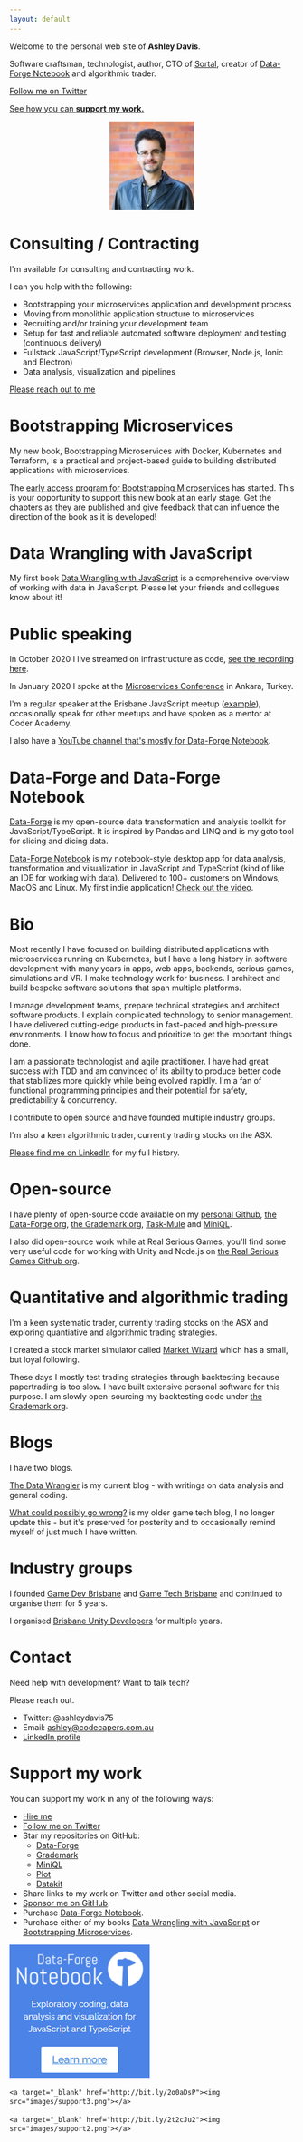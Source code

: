 ```yaml
---
layout: default
---
```


Welcome to the personal web site of **Ashley Davis**. 

Software craftsman, technologist, author, CTO of [Sortal](https://www.sortal.io), creator of [Data-Forge Notebook](https://github.com/data-forge-notebook/datakit) and algorithmic trader.

[Follow me on Twitter](https://twitter.com/ashleydavis75)

<a href="#support-my-work">See how you can **support my work.**</a>

<p align="center">
  <img src="assets/images/profile.jpg" />
</p>

# Consulting / Contracting

I'm available for consulting and contracting work.

I can you help with the following:

- Bootstrapping your microservices application and development process
- Moving from monolithic application structure to microservices
- Recruiting and/or training your development team
- Setup for fast and reliable automated software deployment and testing (continuous delivery)
- Fullstack JavaScript/TypeScript development (Browser, Node.js, Ionic and Electron)
- Data analysis, visualization and pipelines

<a href="#contact">Please reach out to me</a>

# Bootstrapping Microservices

My new book, Bootstrapping Microservices with Docker, Kubernetes and Terraform, is a practical and project-based guide to building distributed applications with microservices.

The <a href="http://bit.ly/2o0aDsP" target="_blank">early access program for Bootstrapping Microservices</a> has started. This is your opportunity to support this new book at an early stage. Get the chapters as they are published and give feedback that can influence the direction of the book as it is developed!


# Data Wrangling with JavaScript

My first book [Data Wrangling with JavaScript](http://bit.ly/2t2cJu2) is a comprehensive overview of working with data in JavaScript. Please let your friends and collegues know about it!

# Public speaking

In October 2020 I live streamed on infrastructure as code, [see the recording here](https://youtu.be/kzK23GTLk4k).

In January 2020 I spoke at the [Microservices Conference](https://www.youtube.com/watch?v=4NciD9gV180&feature=youtu.be&t=4112) in Ankara, Turkey.

I'm a regular speaker at the Brisbane JavaScript meetup ([example](https://www.youtube.com/watch?v=rLzljZmdBNM&feature=youtu.be&t=913)), occasionally speak for other meetups and have spoken as a mentor at Coder Academy.

I also have a [YouTube channel that's mostly for Data-Forge Notebook](https://www.youtube.com/c/thedatawrangler).

# Data-Forge and Data-Forge Notebook

[Data-Forge](http://www.data-forge-js.com) is my open-source data transformation and analysis toolkit for JavaScript/TypeScript. It is inspired by Pandas and LINQ and is my goto tool for slicing and dicing data. 

[Data-Forge Notebook](http://data-forge-notebook.com/) is my notebook-style desktop app for data analysis, transformation and visualization in JavaScript and TypeScript (kind of like an IDE for working with data). Delivered to 100+ customers on Windows, MacOS and Linux. My first indie application! [Check out the video](https://www.youtube.com/watch?v=HO1J1G_A3d8).

# Bio

Most recently I have focused on building distributed applications with microservices running on Kubernetes, but I have a long history in software development with many years in apps, web apps, backends, serious games, simulations and VR. I make technology work for business. I architect and build bespoke software solutions that span multiple platforms.

I manage development teams, prepare technical strategies and architect software products. I explain complicated technology to senior management. I have delivered cutting-edge products in fast-paced and high-pressure environments. I know how to focus and prioritize to get the important things done. 

I am a passionate technologist and agile practitioner. I have had great success with TDD and am convinced of its ability to produce better code that stabilizes more quickly while being evolved rapidly. I'm a fan of functional programming principles and their potential for safety, predictability & concurrency. 

I contribute to open source and have founded multiple industry groups.

I'm also a keen algorithmic trader, currently trading stocks on the ASX.

[Please find me on LinkedIn](https://www.linkedin.com/in/ashleydavis75/) for my full history.

# Open-source

I have plenty of open-source code available on my [personal Github](https://github.com/ashleydavis), [the Data-Forge org](https://github.com/data-forge/), [the Grademark org](https://github.com/grademark/), [Task-Mule](https://github.com/task-mule/task-mule) and [MiniQL](https://github.com/miniql/miniql).

I also did open-source work while at Real Serious Games, you'll find some very useful code for working with Unity and Node.js on [the Real Serious Games Github org](https://github.com/real-serious-games).

# Quantitative and algorithmic trading

I'm a keen systematic trader, currently trading stocks on the ASX and exploring quantiative and algorithmic trading strategies.


I created a stock market simulator called [Market Wizard](https://www.market-wizard.com.au/) which has a small, but loyal following. 

These days I mostly test trading strategies through backtesting because papertrading is too slow. I have built extensive personal software for this purpose. I am slowly open-sourcing my backtesting code under [the Grademark org](https://github.com/grademark/). 


# Blogs

I have two blogs.

[The Data Wrangler](http://www.the-data-wrangler.com/) is my current blog - with writings on data analysis and general coding.

[What could possibly go wrong?](http://www.what-could-possibly-go-wrong.com/) is my older game tech blog, I no longer update this - but it's preserved for posterity and to occasionally remind myself of just much I have written.

# Industry groups

I founded [Game Dev Brisbane](https://www.meetup.com/Game-development-Brisbane/) and [Game Tech Brisbane](https://www.meetup.com/Game-Technology-Brisbane/) and continued to organise them for 5 years.

I organised [Brisbane Unity Developers](https://www.meetup.com/Brisbane-Unity-Developers/) for multiple years.


# Contact

Need help with development? Want to talk tech?

Please reach out.

- Twitter: @ashleydavis75
- Email: ashley@codecapers.com.au
- [LinkedIn profile](https://www.linkedin.com/in/ashleydavis75/)


# Support my work

You can support my work in any of the following ways:

- [Hire me](#consulting--contracting)
- [Follow me on Twitter](https://twitter.com/ashleydavis75)
- Star my repositories on GitHub:
  - [Data-Forge](https://github.com/data-forge/data-forge-ts)
  - [Grademark](https://github.com/grademark/grademark)
  - [MiniQL](https://github.com/miniql/miniql)
  - [Plot](https://github.com/data-forge-notebook/plot)
  - [Datakit](https://github.com/data-forge-notebook/datakit)
- Share links to my work on Twitter and other social media.
- [Sponsor me on GitHub](https://github.com/sponsors/ashleydavis).
- Purchase [Data-Forge Notebook](https://www.data-forge-notebook.com/).
- Purchase either of my books [Data Wrangling with JavaScript](http://bit.ly/2t2cJu2) or [Bootstrapping Microservices](http://bit.ly/2o0aDsP).

<div class="flex flex-col items-center">
    <a target="_blank" href="https://www.data-forge-notebook.com/"><img src="images/support1.png"></a>

    <a target="_blank" href="http://bit.ly/2o0aDsP"><img src="images/support3.png"></a>

    <a target="_blank" href="http://bit.ly/2t2cJu2"><img src="images/support2.png"></a>
</div>

